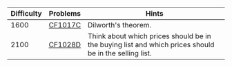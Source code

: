 | Difficulty | Problems | Hints |
| -------- | -------- | -------- |
| 1600 | [CF1017C](http://codeforces.com/problemset/problem/1017/C) | Dilworth's theorem. |
| 2100 | [CF1028D](https://codeforces.com/problemset/problem/1028/D) | Think about which prices should be in the buying list and which prices should be in the selling list. |